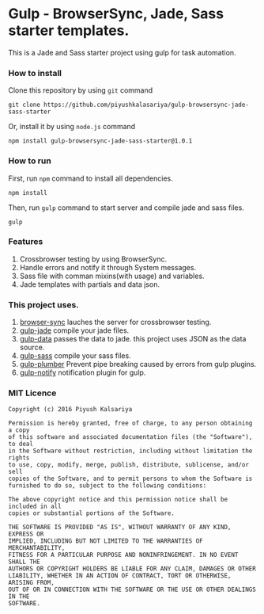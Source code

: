 # Gulp - BrowserSync, Jade, Sass starter templates.

This is a Jade and Sass starter project using gulp for task automation. 

### How to install

Clone this repository by using `git` command
```
git clone https://github.com/piyushkalasariya/gulp-browsersync-jade-sass-starter
```

Or, install it by using `node.js` command
```
npm install gulp-browsersync-jade-sass-starter@1.0.1
```

### How to run

First, run `npm` command to install all dependencies.
```
npm install
```

Then, run `gulp` command to start server and compile jade and sass files.
```
gulp
```

### Features

1. Crossbrowser testing by using BrowserSync.
2. Handle errors and notify it through System messages.
3. Sass file with comman mixins(with usage) and variables.
4. Jade templates with partials and data json.

### This project uses.

1. [browser-sync](https://github.com/browsersync/browser-sync) lauches the server for crossbrowser testing.
2. [gulp-jade](https://github.com/phated/gulp-jade) compile your jade files.
3. [gulp-data](https://github.com/colynb/gulp-data) passes the data to jade. this project uses JSON as the data source.
4. [gulp-sass](https://github.com/dlmanning/gulp-sass) compile your sass files.
5. [gulp-plumber](https://github.com/floatdrop/gulp-plumber) Prevent pipe breaking caused by errors from gulp plugins.
6. [gulp-notify](https://github.com/mikaelbr/gulp-notify) notification plugin for gulp.

### MIT Licence
```
Copyright (c) 2016 Piyush Kalsariya

Permission is hereby granted, free of charge, to any person obtaining a copy
of this software and associated documentation files (the "Software"), to deal
in the Software without restriction, including without limitation the rights
to use, copy, modify, merge, publish, distribute, sublicense, and/or sell
copies of the Software, and to permit persons to whom the Software is
furnished to do so, subject to the following conditions:

The above copyright notice and this permission notice shall be included in all
copies or substantial portions of the Software.

THE SOFTWARE IS PROVIDED "AS IS", WITHOUT WARRANTY OF ANY KIND, EXPRESS OR
IMPLIED, INCLUDING BUT NOT LIMITED TO THE WARRANTIES OF MERCHANTABILITY,
FITNESS FOR A PARTICULAR PURPOSE AND NONINFRINGEMENT. IN NO EVENT SHALL THE
AUTHORS OR COPYRIGHT HOLDERS BE LIABLE FOR ANY CLAIM, DAMAGES OR OTHER
LIABILITY, WHETHER IN AN ACTION OF CONTRACT, TORT OR OTHERWISE, ARISING FROM,
OUT OF OR IN CONNECTION WITH THE SOFTWARE OR THE USE OR OTHER DEALINGS IN THE
SOFTWARE.
```